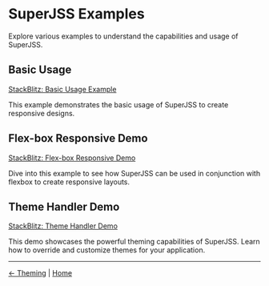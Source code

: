 # SuperJSS Examples

Explore various examples to understand the capabilities and usage of SuperJSS.

## Basic Usage

[StackBlitz: Basic Usage Example](https://stackblitz.com/edit/superjss-basic-usage)

This example demonstrates the basic usage of SuperJSS to create responsive designs.

## Flex-box Responsive Demo

[StackBlitz: Flex-box Responsive Demo](https://stackblitz.com/edit/superjss-flexbox-demo)

Dive into this example to see how SuperJSS can be used in conjunction with flexbox to create responsive layouts.

## Theme Handler Demo

[StackBlitz: Theme Handler Demo](https://stackblitz.com/edit/superjss-theme-handler)

This demo showcases the powerful theming capabilities of SuperJSS. Learn how to override and customize themes for your application.

---

[← Theming](theming.md) | [Home](index.md) 
